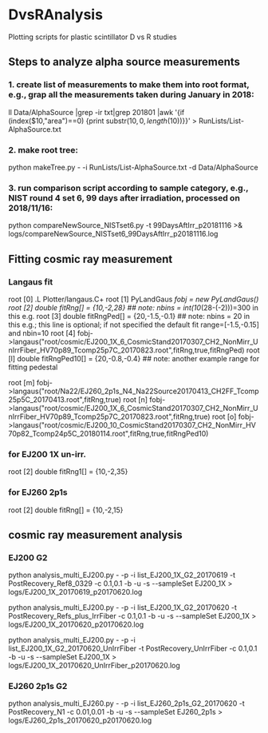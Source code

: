 # DvsRAnalysis
Plotting scripts for plastic scintillator D vs R studies

## Steps to analyze alpha source measurements

### 1. create list of measurements to make them into root format, e.g., grap all the measurements taken during January in 2018: 
ll Data/AlphaSource |grep -ir txt|grep 201801 |awk '{if (index($10,"area")==0) {print substr($10,0,length($10))}}' > RunLists/List-AlphaSource.txt
### 2. make root tree:
python makeTree.py - -i RunLists/List-AlphaSource.txt -d Data/AlphaSource
### 3. run comparison script according to sample category, e.g., NIST round 4 set 6, 99 days after irradiation, processed on 2018/11/16:
python compareNewSource_NISTset6.py -t 99DaysAftIrr_p20181116 >& logs/compareNewSource_NISTset6_99DaysAftIrr_p20181116.log



## Fitting cosmic ray measurement
### Langaus fit
root [0] .L Plotter/langaus.C+
root [1] PyLandGaus *fobj = new PyLandGaus()
root [2] double fitRng[] = {10,-2,28}     ## note: nbins = int(10*(28-(-2)))=300 in this e.g.
root [3] double fitRngPed[] = {20,-1.5,-0.1} ## note: nbins = 20 in this e.g.; this line is optional; if not specified the default fit range=[-1.5,-0.15] and nbin=10
root [4] fobj->langaus("root/cosmic/EJ200_1X_6_CosmicStand20170307_CH2_NonMirr_UnIrrFiber_HV70p89_Tcomp25p7C_20170823.root",fitRng,true,fitRngPed)
root [l] double fitRngPed10[] = {20,-0.8,-0.4} ## note: another example range for fitting pedestal


root [m] fobj->langaus("root/Na22/EJ260_2p1s_N4_Na22Source20170413_CH2FF_Tcomp25p5C_20170413.root",fitRng,true)
root [n] fobj->langaus("root/cosmic/EJ200_1X_6_CosmicStand20170307_CH2_NonMirr_UnIrrFiber_HV70p89_Tcomp25p7C_20170823.root",fitRng,true)
root [o] fobj->langaus("root/cosmic/EJ200_10_CosmicStand20170307_CH2_NonMirr_HV70p82_Tcomp24p5C_20180114.root",fitRng,true,fitRngPed10)

### for EJ200 1X un-irr.
root [2] double fitRng1[] = {10,-2,35}
### for EJ260 2p1s
root [2] double fitRng[] = {10,-2,15}



## cosmic ray measurement analysis
### EJ200 G2
python analysis_multi_EJ200.py - -p -i list_EJ200_1X_G2_20170619 -t PostRecovery_Ref8_0329 -c 0.1,0.1 -b -u -s --sampleSet EJ200_1X > logs/EJ200_1X_20170619_p20170620.log

python analysis_multi_EJ200.py - -p -i list_EJ200_1X_G2_20170620 -t PostRecovery_Refs_plus_IrrFiber -c 0.1,0.1 -b -u -s --sampleSet EJ200_1X > logs/EJ200_1X_20170620_p20170620.log

python analysis_multi_EJ200.py - -p -i list_EJ200_1X_G2_20170620_UnIrrFiber -t PostRecovery_UnIrrFiber -c 0.1,0.1 -b -u -s --sampleSet EJ200_1X > logs/EJ200_1X_20170620_UnIrrFiber_p20170620.log

### EJ260 2p1s G2
python analysis_multi_EJ260.py - -p -i list_EJ260_2p1s_G2_20170620 -t PostRecovery_N1 -c 0.01,0.01 -b -u -s --sampleSet EJ260_2p1s > logs/EJ260_2p1s_20170620_p20170620.log

